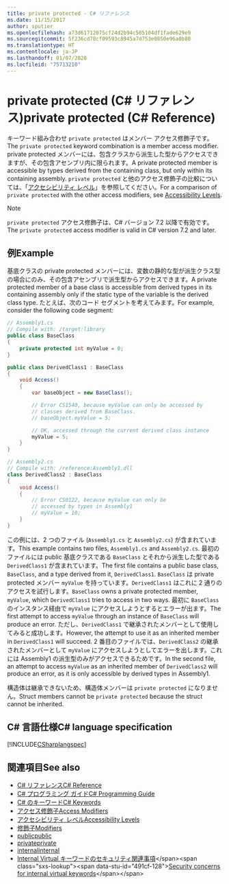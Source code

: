 ```yaml
---
title: private protected - C# リファレンス
ms.date: 11/15/2017
author: sputier
ms.openlocfilehash: a73d61712075cf24d2b94c505104df1fade629e9
ms.sourcegitcommit: 5f236cd78cf09593c8945a7d753e0850e96a0b80
ms.translationtype: HT
ms.contentlocale: ja-JP
ms.lasthandoff: 01/07/2020
ms.locfileid: "75713210"
---
```

# <a name="private-protected-c-reference"></a><span data-ttu-id="491cf-102">private protected (C# リファレンス)</span><span class="sxs-lookup"><span data-stu-id="491cf-102">private protected (C# Reference)</span></span>

<span data-ttu-id="491cf-103">キーワード組み合わせ `private protected` はメンバー アクセス修飾子です。</span><span class="sxs-lookup"><span data-stu-id="491cf-103">The `private protected` keyword combination is a member access modifier.</span></span> <span data-ttu-id="491cf-104">private protected メンバーには、包含クラスから派生した型からアクセスできますが、その包含アセンブリ内に限られます。</span><span class="sxs-lookup"><span data-stu-id="491cf-104">A private protected member is accessible by types derived from the containing class, but only within its containing assembly.</span></span> <span data-ttu-id="491cf-105">`private protected` と他のアクセス修飾子の比較については、「[アクセシビリティ レベル](accessibility-levels.md)」を参照してください。</span><span class="sxs-lookup"><span data-stu-id="491cf-105">For a comparison of `private protected` with the other access modifiers, see [Accessibility Levels](accessibility-levels.md).</span></span>

> [!NOTE]
> <span data-ttu-id="491cf-106">`private protected` アクセス修飾子は、C# バージョン 7.2 以降で有効です。</span><span class="sxs-lookup"><span data-stu-id="491cf-106">The `private protected` access modifier is valid in C# version 7.2 and later.</span></span>

## <a name="example"></a><span data-ttu-id="491cf-107">例</span><span class="sxs-lookup"><span data-stu-id="491cf-107">Example</span></span>

<span data-ttu-id="491cf-108">基底クラスの private protected メンバーには、変数の静的な型が派生クラス型の場合にのみ、その包含アセンブリで派生型からアクセスできます。</span><span class="sxs-lookup"><span data-stu-id="491cf-108">A private protected member of a base class is accessible from derived types in its containing assembly only if the static type of the variable is the derived class type.</span></span> <span data-ttu-id="491cf-109">たとえば、次のコード セグメントを考えてみます。</span><span class="sxs-lookup"><span data-stu-id="491cf-109">For example, consider the following code segment:</span></span>  

```csharp
// Assembly1.cs  
// Compile with: /target:library  
public class BaseClass
{
    private protected int myValue = 0;
}

public class DerivedClass1 : BaseClass
{
    void Access()
    {
        var baseObject = new BaseClass();

        // Error CS1540, because myValue can only be accessed by
        // classes derived from BaseClass.
        // baseObject.myValue = 5;  

        // OK, accessed through the current derived class instance
        myValue = 5;
    }
}
```

```csharp
// Assembly2.cs  
// Compile with: /reference:Assembly1.dll  
class DerivedClass2 : BaseClass
{
    void Access()
    {
        // Error CS0122, because myValue can only be
        // accessed by types in Assembly1
        // myValue = 10;
    }
}
```

<span data-ttu-id="491cf-110">この例には、2 つのファイル (`Assembly1.cs` と `Assembly2.cs`) が含まれています。</span><span class="sxs-lookup"><span data-stu-id="491cf-110">This example contains two files, `Assembly1.cs` and `Assembly2.cs`.</span></span>
<span data-ttu-id="491cf-111">最初のファイルには public 基底クラスである `BaseClass` とそれから派生した型である `DerivedClass1` が含まれています。</span><span class="sxs-lookup"><span data-stu-id="491cf-111">The first file contains a public base class, `BaseClass`, and a type derived from it, `DerivedClass1`.</span></span> <span data-ttu-id="491cf-112">`BaseClass` は private protected メンバー `myValue` を持っています。`DerivedClass1` はこれに 2 通りのアクセスを試行します。</span><span class="sxs-lookup"><span data-stu-id="491cf-112">`BaseClass` owns a private protected member, `myValue`, which `DerivedClass1` tries to access in two ways.</span></span> <span data-ttu-id="491cf-113">最初に `BaseClass` のインスタンス経由で `myValue` にアクセスしようとするとエラーが出ます。</span><span class="sxs-lookup"><span data-stu-id="491cf-113">The first attempt to access `myValue` through an instance of `BaseClass` will produce an error.</span></span> <span data-ttu-id="491cf-114">ただし、`DerivedClass1` で継承されたメンバーとして使用してみると成功します。</span><span class="sxs-lookup"><span data-stu-id="491cf-114">However, the attempt to use it as an inherited member in `DerivedClass1` will succeed.</span></span>
<span data-ttu-id="491cf-115">2 番目のファイルでは、`DerivedClass2` の継承されたメンバーとして `myValue` にアクセスしようとしてエラーを出します。これには Assembly1 の派生型のみがアクセスできるためです。</span><span class="sxs-lookup"><span data-stu-id="491cf-115">In the second file, an attempt to access `myValue` as an inherited member of `DerivedClass2` will produce an error, as it is only accessible by derived types in Assembly1.</span></span>

<span data-ttu-id="491cf-116">構造体は継承できないため、構造体メンバーは `private protected` になりません。</span><span class="sxs-lookup"><span data-stu-id="491cf-116">Struct members cannot be `private protected` because the struct cannot be inherited.</span></span>  

## <a name="c-language-specification"></a><span data-ttu-id="491cf-117">C# 言語仕様</span><span class="sxs-lookup"><span data-stu-id="491cf-117">C# language specification</span></span>

[!INCLUDE[CSharplangspec](~/includes/csharplangspec-md.md)]  

## <a name="see-also"></a><span data-ttu-id="491cf-118">関連項目</span><span class="sxs-lookup"><span data-stu-id="491cf-118">See also</span></span>

- [<span data-ttu-id="491cf-119">C# リファレンス</span><span class="sxs-lookup"><span data-stu-id="491cf-119">C# Reference</span></span>](../index.md)
- [<span data-ttu-id="491cf-120">C# プログラミング ガイド</span><span class="sxs-lookup"><span data-stu-id="491cf-120">C# Programming Guide</span></span>](../../programming-guide/index.md)
- [<span data-ttu-id="491cf-121">C# のキーワード</span><span class="sxs-lookup"><span data-stu-id="491cf-121">C# Keywords</span></span>](index.md)
- [<span data-ttu-id="491cf-122">アクセス修飾子</span><span class="sxs-lookup"><span data-stu-id="491cf-122">Access Modifiers</span></span>](access-modifiers.md)
- [<span data-ttu-id="491cf-123">アクセシビリティ レベル</span><span class="sxs-lookup"><span data-stu-id="491cf-123">Accessibility Levels</span></span>](accessibility-levels.md)
- [<span data-ttu-id="491cf-124">修飾子</span><span class="sxs-lookup"><span data-stu-id="491cf-124">Modifiers</span></span>](index.md)
- [<span data-ttu-id="491cf-125">public</span><span class="sxs-lookup"><span data-stu-id="491cf-125">public</span></span>](public.md)
- [<span data-ttu-id="491cf-126">private</span><span class="sxs-lookup"><span data-stu-id="491cf-126">private</span></span>](private.md)
- [<span data-ttu-id="491cf-127">internal</span><span class="sxs-lookup"><span data-stu-id="491cf-127">internal</span></span>](internal.md)
- <span data-ttu-id="491cf-128">[Internal Virtual キーワードのセキュリティ関連事項](https://docs.microsoft.com/previous-versions/dotnet/netframework-4.0/heyd8kky(v=vs.100))</span><span class="sxs-lookup"><span data-stu-id="491cf-128">[Security concerns for internal virtual keywords](https://docs.microsoft.com/previous-versions/dotnet/netframework-4.0/heyd8kky(v=vs.100))</span></span>

